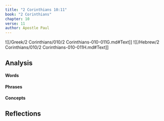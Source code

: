 ```yaml
---
title: "2 Corinthians 10:11"
book: "2 Corinthians"
chapter: 10
verse: 11
author: Apostle Paul
---
```

![[/Greek/2 Corinthians/010/2 Corinthians-010-011G.md#Text]]
![[/Hebrew/2 Corinthians/010/2 Corinthians-010-011H.md#Text]]

## Analysis

#### Words

#### Phrases

#### Concepts

## Reflections
